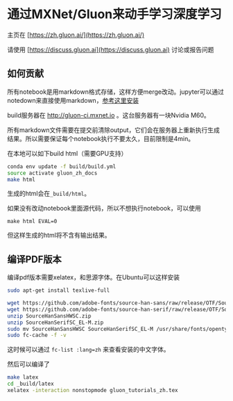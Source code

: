 # 通过MXNet/Gluon来动手学习深度学习

主页在 [https://zh.gluon.ai/](https://zh.gluon.ai/)

请使用 [https://discuss.gluon.ai](https://discuss.gluon.ai) 讨论或报告问题

## 如何贡献

所有notebook是用markdown格式存储，这样方便merge改动。jupyter可以通过notedown来直接使用markdown，[参考这里安装](./chapter_preface/install.md#使用notedown插件来读写github源文件)

build服务器在 http://gluon-ci.mxnet.io 。这台服务器有一块Nvidia M60。

所有markdown文件需要在提交前清除output，它们会在服务器上重新执行生成结果。所以需要保证每个notebook执行不要太久，目前限制是4min。

在本地可以如下build html（需要GPU支持）

```bash
conda env update -f build/build.yml
source activate gluon_zh_docs
make html
```

生成的html会在`_build/html`。

如果没有改动notebook里面源代码，所以不想执行notebook，可以使用

```
make html EVAL=0
```

但这样生成的html将不含有输出结果。

## 编译PDF版本

编译pdf版本需要xelatex，和思源字体。在Ubuntu可以这样安装

```bash
sudo apt-get install texlive-full
```

```bash
wget https://github.com/adobe-fonts/source-han-sans/raw/release/OTF/SourceHanSansHWSC.zip
wget https://github.com/adobe-fonts/source-han-serif/raw/release/OTF/SourceHanSerifSC_EL-M.zip
unzip SourceHanSansHWSC.zip
unzip SourceHanSerifSC_EL-M.zip
sudo mv SourceHanSansHWSC SourceHanSerifSC_EL-M /usr/share/fonts/opentype/
sudo fc-cache -f -v
```

这时候可以通过 `fc-list :lang=zh` 来查看安装的中文字体。

然后可以编译了

```bash
make latex
cd _build/latex
xelatex -interaction nonstopmode gluon_tutorials_zh.tex
```
